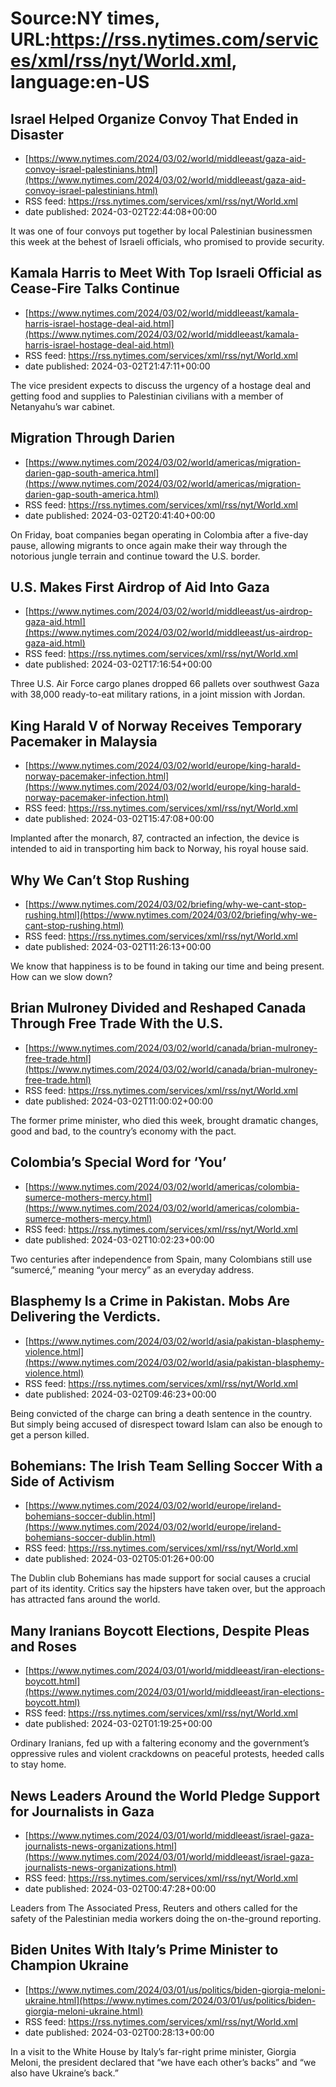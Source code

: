 # Source:NY times, URL:https://rss.nytimes.com/services/xml/rss/nyt/World.xml, language:en-US

## Israel Helped Organize Convoy That Ended in Disaster
 - [https://www.nytimes.com/2024/03/02/world/middleeast/gaza-aid-convoy-israel-palestinians.html](https://www.nytimes.com/2024/03/02/world/middleeast/gaza-aid-convoy-israel-palestinians.html)
 - RSS feed: https://rss.nytimes.com/services/xml/rss/nyt/World.xml
 - date published: 2024-03-02T22:44:08+00:00

It was one of four convoys put together by local Palestinian businessmen this week at the behest of Israeli officials, who promised to provide security.

## Kamala Harris to Meet With Top Israeli Official as Cease-Fire Talks Continue
 - [https://www.nytimes.com/2024/03/02/world/middleeast/kamala-harris-israel-hostage-deal-aid.html](https://www.nytimes.com/2024/03/02/world/middleeast/kamala-harris-israel-hostage-deal-aid.html)
 - RSS feed: https://rss.nytimes.com/services/xml/rss/nyt/World.xml
 - date published: 2024-03-02T21:47:11+00:00

The vice president expects to discuss the urgency of a hostage deal and getting food and supplies to Palestinian civilians with a member of Netanyahu’s war cabinet.

## Migration Through Darien
 - [https://www.nytimes.com/2024/03/02/world/americas/migration-darien-gap-south-america.html](https://www.nytimes.com/2024/03/02/world/americas/migration-darien-gap-south-america.html)
 - RSS feed: https://rss.nytimes.com/services/xml/rss/nyt/World.xml
 - date published: 2024-03-02T20:41:40+00:00

On Friday, boat companies began operating in Colombia after a five-day pause, allowing migrants to once again make their way through the notorious jungle terrain and continue toward the U.S. border.

## U.S. Makes First Airdrop of Aid Into Gaza
 - [https://www.nytimes.com/2024/03/02/world/middleeast/us-airdrop-gaza-aid.html](https://www.nytimes.com/2024/03/02/world/middleeast/us-airdrop-gaza-aid.html)
 - RSS feed: https://rss.nytimes.com/services/xml/rss/nyt/World.xml
 - date published: 2024-03-02T17:16:54+00:00

Three U.S. Air Force cargo planes dropped 66 pallets over southwest Gaza with 38,000 ready-to-eat military rations, in a joint mission with Jordan.

## King Harald V of Norway Receives Temporary Pacemaker in Malaysia
 - [https://www.nytimes.com/2024/03/02/world/europe/king-harald-norway-pacemaker-infection.html](https://www.nytimes.com/2024/03/02/world/europe/king-harald-norway-pacemaker-infection.html)
 - RSS feed: https://rss.nytimes.com/services/xml/rss/nyt/World.xml
 - date published: 2024-03-02T15:47:08+00:00

Implanted after the monarch, 87, contracted an infection, the device is intended to aid in transporting him back to Norway, his royal house said.

## Why We Can’t Stop Rushing
 - [https://www.nytimes.com/2024/03/02/briefing/why-we-cant-stop-rushing.html](https://www.nytimes.com/2024/03/02/briefing/why-we-cant-stop-rushing.html)
 - RSS feed: https://rss.nytimes.com/services/xml/rss/nyt/World.xml
 - date published: 2024-03-02T11:26:13+00:00

We know that happiness is to be found in taking our time and being present. How can we slow down?

## Brian Mulroney Divided and Reshaped Canada Through Free Trade With the U.S.
 - [https://www.nytimes.com/2024/03/02/world/canada/brian-mulroney-free-trade.html](https://www.nytimes.com/2024/03/02/world/canada/brian-mulroney-free-trade.html)
 - RSS feed: https://rss.nytimes.com/services/xml/rss/nyt/World.xml
 - date published: 2024-03-02T11:00:02+00:00

The former prime minister, who died this week, brought dramatic changes, good and bad, to the country’s economy with the pact.

## Colombia’s Special Word for ‘You’
 - [https://www.nytimes.com/2024/03/02/world/americas/colombia-sumerce-mothers-mercy.html](https://www.nytimes.com/2024/03/02/world/americas/colombia-sumerce-mothers-mercy.html)
 - RSS feed: https://rss.nytimes.com/services/xml/rss/nyt/World.xml
 - date published: 2024-03-02T10:02:23+00:00

Two centuries after independence from Spain, many Colombians still use “sumercé,” meaning “your mercy” as an everyday address.

## Blasphemy Is a Crime in Pakistan. Mobs Are Delivering the Verdicts.
 - [https://www.nytimes.com/2024/03/02/world/asia/pakistan-blasphemy-violence.html](https://www.nytimes.com/2024/03/02/world/asia/pakistan-blasphemy-violence.html)
 - RSS feed: https://rss.nytimes.com/services/xml/rss/nyt/World.xml
 - date published: 2024-03-02T09:46:23+00:00

Being convicted of the charge can bring a death sentence in the country. But simply being accused of disrespect toward Islam can also be enough to get a person killed.

## Bohemians: The Irish Team Selling Soccer With a Side of Activism
 - [https://www.nytimes.com/2024/03/02/world/europe/ireland-bohemians-soccer-dublin.html](https://www.nytimes.com/2024/03/02/world/europe/ireland-bohemians-soccer-dublin.html)
 - RSS feed: https://rss.nytimes.com/services/xml/rss/nyt/World.xml
 - date published: 2024-03-02T05:01:26+00:00

The Dublin club Bohemians has made support for social causes a crucial part of its identity. Critics say the hipsters have taken over, but the approach has attracted fans around the world.

## Many Iranians Boycott Elections, Despite Pleas and Roses
 - [https://www.nytimes.com/2024/03/01/world/middleeast/iran-elections-boycott.html](https://www.nytimes.com/2024/03/01/world/middleeast/iran-elections-boycott.html)
 - RSS feed: https://rss.nytimes.com/services/xml/rss/nyt/World.xml
 - date published: 2024-03-02T01:19:25+00:00

Ordinary Iranians, fed up with a faltering economy and the government’s oppressive rules and violent crackdowns on peaceful protests, heeded calls to stay home.

## News Leaders Around the World Pledge Support for Journalists in Gaza
 - [https://www.nytimes.com/2024/03/01/world/middleeast/israel-gaza-journalists-news-organizations.html](https://www.nytimes.com/2024/03/01/world/middleeast/israel-gaza-journalists-news-organizations.html)
 - RSS feed: https://rss.nytimes.com/services/xml/rss/nyt/World.xml
 - date published: 2024-03-02T00:47:28+00:00

Leaders from The Associated Press, Reuters and others called for the safety of the Palestinian media workers doing the on-the-ground reporting.

## Biden Unites With Italy’s Prime Minister to Champion Ukraine
 - [https://www.nytimes.com/2024/03/01/us/politics/biden-giorgia-meloni-ukraine.html](https://www.nytimes.com/2024/03/01/us/politics/biden-giorgia-meloni-ukraine.html)
 - RSS feed: https://rss.nytimes.com/services/xml/rss/nyt/World.xml
 - date published: 2024-03-02T00:28:13+00:00

In a visit to the White House by Italy’s far-right prime minister, Giorgia Meloni, the president declared that “we have each other’s backs” and “we also have Ukraine’s back.”

